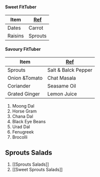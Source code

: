 
#### Sweet FitTuber
| Item    | [Ref](https://www.youtube.com/watch?v=g4GSHgFfaMA) |
| ------- | -------------------------------------------------- |
| Dates   | Carrot                                             |
| Raisins | Sprouts                                            |

#### Savoury FitTuber
| Item          | [Ref](https://www.youtube.com/watch?v=g4GSHgFfaMA) |
| ------------- | -------------------------------------------------- |
| Sprouts       | Salt & Balck Pepper                                |
| Onion &Tomato | Chat Masala                                        |
| Coriander     | Seasame Oil                                        |
| Grated Ginger | Lemon Juice                                        |


1. Moong Dal
2. Horse Gram
3. Chana Dal
4. Black Eye Beans
5. Urad Dal
6. Fenugreek
7. Brocolli

## Sprouts Salads
1. [[Sprouts Salads]]
2. [[Sweet Sprouts Salads]]











